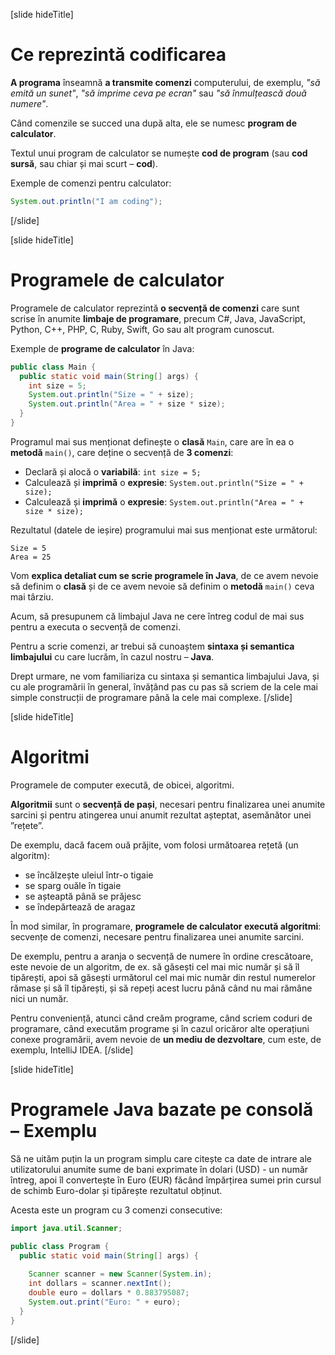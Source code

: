 [slide hideTitle]
# Ce reprezintă codificarea
**A programa** înseamnă  **a transmite comenzi** computerului, de exemplu, *"să emită un sunet"*, *"să imprime ceva pe ecran"* sau *"să înmulțească două numere"*. 

Când comenzile se succed una după alta, ele se numesc **program de calculator**. 

Textul unui program de calculator se numește **cod de program** (sau **cod sursă**, sau chiar și mai scurt – **cod**).

Exemple de comenzi pentru calculator:
```java live
System.out.println("I am coding");
```
[/slide]

[slide hideTitle]
# Programele de calculator
Programele de calculator reprezintă **o secvență de comenzi** care sunt scrise în anumite **limbaje de programare**, precum C#, Java, JavaScript, Python, C++, PHP, C, Ruby, Swift, Go sau alt program cunoscut.

Exemple de **programe de calculator** în Java:
```java live no-template
public class Main {
  public static void main(String[] args) {
    int size = 5;
    System.out.println("Size = " + size);
    System.out.println("Area = " + size * size);
  }
}
```

Programul mai sus menționat definește o **clasă** `Main`, care are în ea o **metodă** `main()`, care deține o secvență de **3 comenzi**:
- Declară și alocă o **variabilă**: `int size = 5;`
- Calculează și **imprimă** o **expresie**: `System.out.println("Size = " + size);`
- Calculează și **imprimă** o **expresie**: `System.out.println("Area = " + size * size);`

Rezultatul (datele de ieșire) programului mai sus menționat este următorul:
```
Size = 5
Area = 25
```

Vom **explica detaliat cum se scrie programele în Java**, de ce avem nevoie să definim o **clasă** și de ce avem nevoie să definim o **metodă** `main()` ceva mai târziu. 

Acum, să presupunem că limbajul Java ne cere întreg codul de mai sus pentru a executa o secvență de comenzi.

Pentru a scrie comenzi, ar trebui să cunoaștem **sintaxa și semantica limbajului** cu care lucrăm, în cazul nostru – **Java**. 

Drept urmare, ne vom familiariza cu sintaxa și semantica limbajului Java, și cu ale programării în general, învățând pas cu pas să scriem de la cele mai simple construcții de programare până la cele mai complexe.
[/slide]

[slide hideTitle]
# Algoritmi
Programele de computer execută, de obicei, algoritmi. 

**Algoritmii** sunt o **secvență de pași**, necesari pentru finalizarea unei anumite sarcini și pentru atingerea unui anumit rezultat așteptat, asemănător unei ”rețete”.

De exemplu, dacă facem ouă prăjite, vom folosi următoarea rețetă (un algoritm): 
- se încălzește uleiul într-o tigaie
- se sparg ouăle în tigaie
- se așteaptă până se prăjesc
- se îndepărtează de aragaz

În mod similar, în programare, **programele de calculator execută algoritmi**: secvențe de comenzi, necesare pentru finalizarea unei anumite sarcini. 

De exemplu, pentru a aranja o secvență de numere în ordine crescătoare, este nevoie de un algoritm, de ex. să găsești cel mai mic număr și să îl tipărești, apoi să găsești următorul cel mai mic număr din restul numerelor rămase și să îl tipărești, și să repeți acest lucru până când nu mai rămâne nici un număr.

Pentru conveniență, atunci când creăm programe, când scriem coduri de programare, când executăm programe și în cazul oricăror alte operațiuni conexe programării, avem nevoie de **un mediu de dezvoltare**, cum este, de exemplu, IntelliJ IDEA.
[/slide]

[slide hideTitle]
# Programele Java bazate pe consolă – Exemplu
Să ne uităm puțin la un program simplu care citește ca date de intrare ale utilizatorului anumite sume de bani exprimate în dolari (USD) - un număr întreg, apoi îl convertește în Euro (EUR) făcând împărțirea sumei prin cursul de schimb Euro-dolar și tipărește rezultatul obținut.

Acesta este un program cu 3 comenzi consecutive:
```java 
import java.util.Scanner;

public class Program {
  public static void main(String[] args) {
    
    Scanner scanner = new Scanner(System.in);
    int dollars = scanner.nextInt();
    double euro = dollars * 0.883795087;
    System.out.print("Euro: " + euro);
  }
}
```
[/slide]